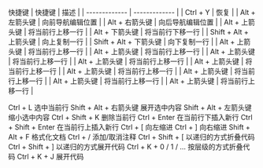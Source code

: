 快捷键
| 快捷键 | 描述 |
| ------------- | ------------- |
| Ctrl + Y | 恢复 |
| Alt + 左箭头键 | 向前导航编辑位置 |
| Alt + 右箭头键 | 向后导航编辑位置 |
| Alt + 上箭头键 | 将当前行上移一行 |
| Alt + 下箭头键 | 将当前行下移一行 |
| Shift + Alt + 上箭头键 | 向上复制一行 |
| Shift + Alt + 下箭头键 | 向下复制一行 |
| Alt + 上箭头键 | 将当前行上移一行 |
| Alt + 上箭头键 | 将当前行上移一行 |
| Alt + 上箭头键 | 将当前行上移一行 |
| Alt + 上箭头键 | 将当前行上移一行 |
| Alt + 上箭头键 | 将当前行上移一行 |
| Alt + 上箭头键 | 将当前行上移一行 |
| Alt + 上箭头键 | 将当前行上移一行 |
| Alt + 上箭头键 | 将当前行上移一行 |
| Alt + 上箭头键 | 将当前行上移一行 |

	
Ctrl + L	选中当前行
Shift + Alt + 右箭头键	展开选中内容
Shift + Alt + 左箭头键	缩小选中内容
Ctrl + Shift + K	删除当前行
Ctrl + Enter	在当前行下插入新行
Ctrl + Shift + Enter	在当前行上插入新行
Ctrl + [	向左缩进
Ctrl + ]	向右缩进
Shift + Alt + F	格式化文档
Ctrl + /	添加/取消注释
Ctrl + Shift + [	以递归的方式折叠代码
Ctrl + Shift + ]	以递归的方式展开代码
Ctrl + K + 0 / 1 / …	按层级的方式折叠代码
Ctrl + K + J	展开代码

